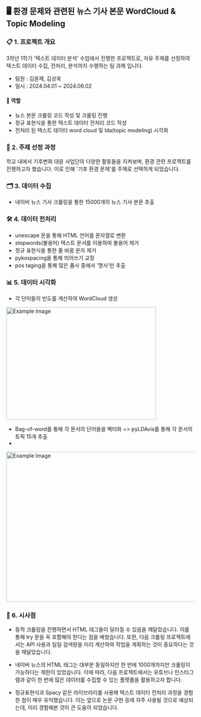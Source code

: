 ## 🖥️ 환경 문제와 관련된 뉴스 기사 본문 WordCloud & Topic Modeling

### 📋 1. 프로젝트 개요
3학년 1학기 '텍스트 데이터 분석' 수업에서 진행한 프로젝트로, 자유 주제를 선정하여 텍스트 데이터 수집, 전처리, 분석까지 수행하는 팀 과제 입니다.
- 팀원 : 김윤재, 김상욱
- 일시 : 2024.04.01 ~ 2024.06.02

#### 📌 역할
- 뉴스 본문 크롤링 코드 작성 및 크롤링 진행
- 정규 표현식을 통한 텍스트 데이터 전처리 코드 작성
- 전처리 된 텍스트 데이터 word cloud 및 lda(topic modeling) 시각화 

### 🎯 2. 주제 선정 과정
학교 내에서 기후변화 대응 사업단의 다양한 활동들을 지켜보며, 환경 관련 프로젝트를 진행하고자 했습니다. 이로 인해 '기후 환경 문제'를 주제로 선택하게 되었습니다.

### 🗂️ 3. 데이터 수집
- 네이버 뉴스 기사 크롤링을 통한 15000개의 뉴스 기사 본문 추출

### 🛠️ 4. 데이터 전처리
- unescape 문을 통해 HTML 언어를 문자열로 변환
- stopwords(불용어) 텍스트 문서를 이용하여 불용어 제거
- 정규 표현식을 통한 줄 바꿈 문자 제거
- pykospacing을 통해 띄어쓰기 교정
- pos taging을 통해 많은 품사 중에서 '명사'만 추출

### 📊 5. 데이터 시각화
- 각 단어들의 빈도를 계산하여 WordCloud 생성
<img src="https://github.com/yunjaeekim/Contest/assets/133327199/3b7024b7-4e41-46c5-bcc3-18f90b00067b" alt="Example Image" width="400" height="300"/>

- Bag-of-word를 통해 각 문서의 단어들을 벡터화 => pyLDAvis를 통해 각 문서의 토픽 15개 추출
- 
<img src="https://github.com/yunjaeekim/Contest/assets/133327199/6ffe95aa-142f-447e-9a43-4404475ca4e0" alt="Example Image" width="800" height="400"/>

### 📝 6. 시사점
- 동적 크롤링을 진행하면서 HTML 태그들이 달라질 수 있음을 깨달았습니다. 이를 통해 try 문을 꼭 포함해야 한다는 점을 배웠습니다. 또한, 다음 크롤링 프로젝트에서는 API 사용과 일일 검색량을 미리 계산하여 작업을 계획하는 것이 중요하다는 것을 깨달았습니다.

- 네이버 뉴스의 HTML 태그는 대부분 동일하지만 한 번에 1000개까지만 크롤링이 가능하다는 제한이 있었습니다. 이에 따라, 다음 프로젝트에서는 유튜브나 인스타그램과 같이 한 번에 많은 데이터를 수집할 수 있는 플랫폼을 활용하고자 합니다.

- 정규표현식과 Spacy 같은 라이브러리를 사용해 텍스트 데이터 전처리 과정을 경험한 점이 매우 유익했습니다. 이는 앞으로 논문 구현 등에 자주 사용될 것으로 예상되는데, 미리 경험해본 것이 큰 도움이 되었습니다.

